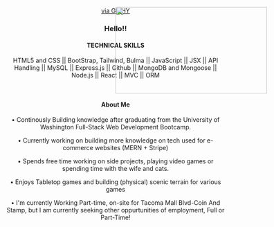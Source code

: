 <div name="Web-Developer">
<div align="center"><img src="https://media.giphy.com/media/fQZX2aoRC1Tqw/giphy.gif" width="350" height="200"       style="position:absolute" frameBorder="0" class="giphy-embed"/><p><a href="https://media.giphy.com/media/fQZX2aoRC1Tqw/giphy.gif">via GIPHY</a></p></div>




<div align="center">
  <h3> Hello!! </h3>
  <h4 name="Technical-Skills">TECHNICAL SKILLS</h4>
  <p> HTML5 and CSS || BootStrap, Tailwind, Bulma || JavaScript || JSX || API Handling || MySQL || Express.js || Github || MongoDB      and Mongoose || Node.js || React || MVC || ORM</p>
  <br/>
  <h4>About Me</h4> 
  <article>
    <p>• Continously Building knowledge after graduating from the University of Washington Full-Stack Web Development Bootcamp.</p>
    <p>• Currently working on building more knowledge on tech used for e-commerce websites (MERN + Stripe)</p>
    <p>• Spends free time working on side projects, playing video games or spending time with the wife and cats.</p>
    <p>• Enjoys Tabletop games and building (physical) scenic terrain for various games</p>
    <p>• I'm currently Working Part-time, on-site for Tacoma Mall Blvd-Coin And Stamp, but I am currently seeking other oppurtunities of employment, Full or Part-Time!</p>
</div>
 
